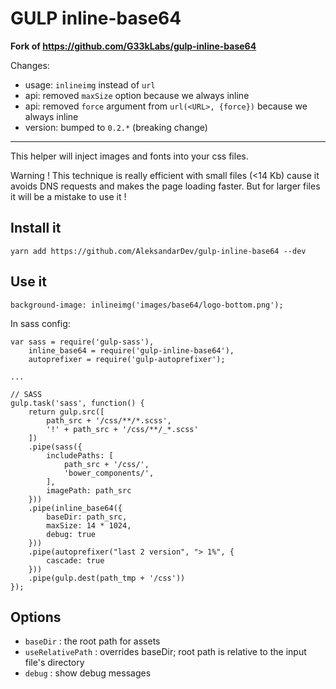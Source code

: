 GULP inline-base64
==================

**Fork of https://github.com/G33kLabs/gulp-inline-base64**

Changes:

- usage: `inlineimg` instead of `url`
- api: removed `maxSize` option because we always inline
- api: removed `force` argument from `url(<URL>, {force})` because we always inline
- version: bumped to `0.2.*` (breaking change)

----

This helper will inject images and fonts into your css files.

Warning ! This technique is really efficient with small files (<14 Kb) cause it avoids DNS requests and makes the page loading faster. But for larger files it will be a mistake to use it !

Install it
----------

```
yarn add https://github.com/AleksandarDev/gulp-inline-base64 --dev
```

Use it
------

```
background-image: inlineimg('images/base64/logo-bottom.png');
```

In sass config:

```
var sass = require('gulp-sass'),
	inline_base64 = require('gulp-inline-base64'),
	autoprefixer = require('gulp-autoprefixer');

...

// SASS
gulp.task('sass', function() {
    return gulp.src([
        path_src + '/css/**/*.scss',
        '!' + path_src + '/css/**/_*.scss'
    ])
    .pipe(sass({
        includePaths: [
            path_src + '/css/',
            'bower_components/',
        ],
        imagePath: path_src
    }))
    .pipe(inline_base64({
        baseDir: path_src,
        maxSize: 14 * 1024,
        debug: true
    }))
    .pipe(autoprefixer("last 2 version", "> 1%", {
        cascade: true
    }))
    .pipe(gulp.dest(path_tmp + '/css'))
});
```

Options
-------
 - ``baseDir`` : the root path for assets
 - ``useRelativePath`` : overrides baseDir; root path is relative to the input file's directory
 - ``debug`` : show debug messages
